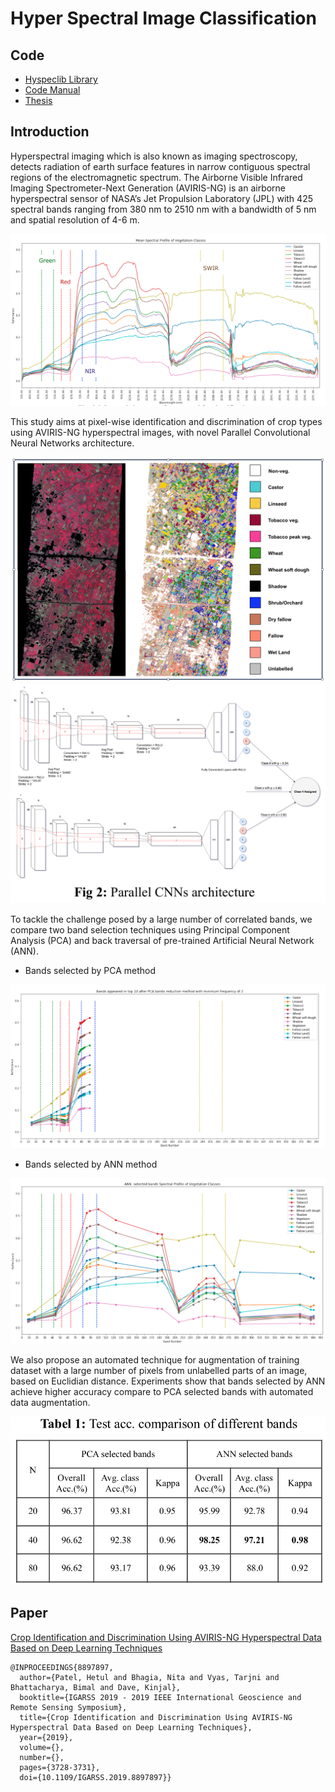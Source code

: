 # Hyper Spectral Image Classification

## Code

* [Hyspeclib Library](https://github.com/hetul-patel/hyspeclib)
* [Code Manual](https://drive.google.com/open?id=1hLnw2yNUpvKDbErnlKUZbUSA2DjESjyA)
* [Thesis](https://drive.google.com/open?id=1PQTapftFkTBi9-NZ1ixLuPSGxkn5h-ZB)

## Introduction

Hyperspectral imaging which is also known as imaging
spectroscopy, detects radiation of earth surface features in
narrow contiguous spectral regions of the electromagnetic
spectrum. The Airborne Visible Infrared Imaging
Spectrometer-Next Generation (AVIRIS-NG) is an
airborne hyperspectral sensor of NASA’s Jet Propulsion
Laboratory (JPL) with 425 spectral bands ranging from
380 nm to 2510 nm with a bandwidth of 5 nm and spatial
resolution of 4-6 m. 

<img src="../../assets/projects/hyperspectral_image_classification/spectral_profile.png" alt="specral_profile"/>

This study aims at pixel-wise
identification and discrimination of crop types using
AVIRIS-NG hyperspectral images, with novel Parallel
Convolutional Neural Networks architecture.

<img src="../../assets/projects/hyperspectral_image_classification/classified.png" alt="specral_profile"/>

<img src="../../assets/projects/hyperspectral_image_classification/pcnn.png" alt="specral_profile"/>

To tackle the challenge posed by a large number of correlated
bands, we compare two band selection techniques using
Principal Component Analysis (PCA) and back traversal
of pre-trained Artificial Neural Network (ANN).

* Bands selected by PCA method 
<img src="../../assets/projects/hyperspectral_image_classification/pca_bands.png" alt="specral_profile"/>

* Bands selected by ANN method
<img src="../../assets/projects/hyperspectral_image_classification/ann_bands.png" alt="specral_profile"/>

We also propose an automated technique for augmentation of
training dataset with a large number of pixels from
unlabelled parts of an image, based on Euclidian distance.
Experiments show that bands selected by ANN achieve
higher accuracy compare to PCA selected bands with
automated data augmentation.

<img src="../../assets/projects/hyperspectral_image_classification/pca_vs_ann.png" alt="specral_profile"/>

## Paper

[Crop Identification and Discrimination Using AVIRIS-NG Hyperspectral Data Based on Deep Learning Techniques](https://ieeexplore.ieee.org/abstract/document/8897897)
```
@INPROCEEDINGS{8897897,
  author={Patel, Hetul and Bhagia, Nita and Vyas, Tarjni and Bhattacharya, Bimal and Dave, Kinjal},
  booktitle={IGARSS 2019 - 2019 IEEE International Geoscience and Remote Sensing Symposium}, 
  title={Crop Identification and Discrimination Using AVIRIS-NG Hyperspectral Data Based on Deep Learning Techniques}, 
  year={2019},
  volume={},
  number={},
  pages={3728-3731},
  doi={10.1109/IGARSS.2019.8897897}}
```